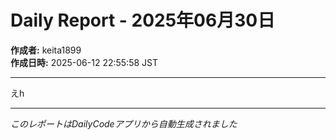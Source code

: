 # Daily Report - 2025年06月30日

**作成者:** keita1899  
**作成日時:** 2025-06-12 22:55:58 JST

---

えh

---

*このレポートはDailyCodeアプリから自動生成されました*

